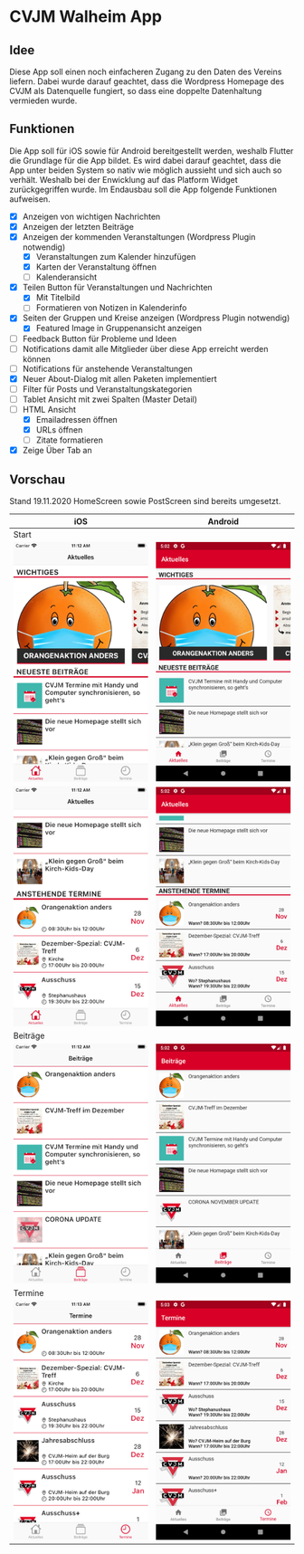 # CVJM Walheim App

## Idee

Diese App soll einen noch einfacheren Zugang zu den Daten des Vereins liefern. Dabei wurde darauf geachtet, dass die Wordpress Homepage des CVJM als Datenquelle fungiert, so dass eine doppelte Datenhaltung vermieden wurde.

## Funktionen

Die App soll für iOS sowie für Android bereitgestellt werden, weshalb Flutter die Grundlage für die App bildet. Es wird dabei darauf geachtet, dass die App unter beiden System so nativ wie möglich aussieht und sich auch so verhält. Weshalb bei der Enwicklung auf das Platform Widget zurückgegriffen wurde.
Im Endausbau soll die App folgende Funktionen aufweisen.

- [x] Anzeigen von wichtigen Nachrichten
- [x] Anzeigen der letzten Beiträge
- [x] Anzeigen der kommenden Veranstaltungen (Wordpress Plugin notwendig)
  - [x] Veranstaltungen zum Kalender hinzufügen
  - [x] Karten der Veranstaltung öffnen
  - [ ] Kalenderansicht
- [x] Teilen Button für Veranstaltungen und Nachrichten
  - [x] Mit Titelbild
  - [ ] Formatieren von Notizen in Kalenderinfo
- [x] Seiten der Gruppen und Kreise anzeigen (Wordpress Plugin notwendig)
  - [x] Featured Image in Gruppenansicht anzeigen
- [ ] Feedback Button für Probleme und Ideen
- [ ] Notifications damit alle Mitglieder über diese App erreicht werden können
- [ ] Notifications für anstehende Veranstaltungen
- [x] Neuer About-Dialog mit allen Paketen implementiert
- [ ] Filter für Posts und Veranstaltungskategorien
- [ ] Tablet Ansicht mit zwei Spalten (Master Detail) 
- [ ] HTML Ansicht
  - [x] Emailadressen öffnen
  - [x] URLs öffnen
  - [ ] Zitate formatieren
- [x] Zeige Über Tab an

## Vorschau

Stand 19.11.2020 HomeScreen sowie PostScreen sind bereits umgesetzt.

| iOS                                    | Android                                        |
| -------------------------------------- | ---------------------------------------------- |
| Start                                  |
| ![iOS](images/Examples/ios/start.png)  | ![Android](images/Examples/android/start.png)  |
| ![iOS](images/Examples/ios/start2.png) | ![Android](images/Examples/android/start2.png) |
| Beiträge                               |
| ![iOS](images/Examples/ios/posts.png)  | ![Android](images/Examples/android/posts.png)  |
| Termine                                |
| ![iOS](images/Examples/ios/events.png) | ![Android](images/Examples/android/events.png) |
